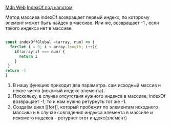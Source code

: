 [Mdn Web](https://developer.mozilla.org/ru/docs/Web/JavaScript/Reference/Global_Objects/Array/indexOf)
[IndexOf под капотом](https://youtu.be/kY6g2ofO_Qg?list=PLbLBXDhswD1ebx1pf31nXbW3VauIzAm3v&t=5141)

Метод массива indexOf возвращает первый индекс, по которому элемент может быть найден в массиве. Или же, возвращает -1 , если такого индекса нет в массиве
```javascript

const indexOffGlobal =(array, num) => {
  for(let i = 0; i < array.length; i++){
    if(array[i] === num) {
      return i
    }
 }
return -1
}
```
1. В нашу функцию приходит два параметра. сам исходный массив и некое число (искомый индекс элемента).
2. Поскольку, в случае отсутствия нужного индекса в массиве, indexOf возвращает -1, то и нам нужно ретурнуть тот же -1.
3. Создаём цикл [[for]], который пробежит по элементам исходного массива и в случае совпадения индекса элемента в массиве и искомого индекса - ретурнет этот индекс(элемент)